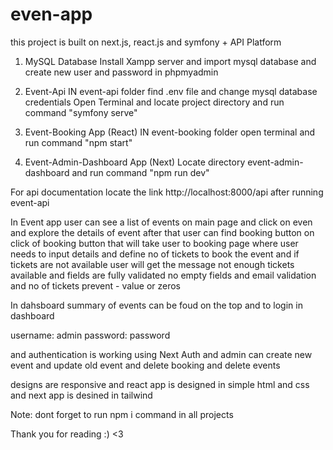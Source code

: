 # even-app
this project is built on next.js, react.js and symfony + API Platform

1. MySQL Database 
   Install Xampp server and import mysql database and create new user and password in phpmyadmin

2. Event-Api
   IN event-api folder find .env file and change mysql database credentials 
   Open Terminal and locate project directory and run command "symfony serve"

3. Event-Booking App (React)
   IN event-booking folder open terminal and run command "npm start"

4. Event-Admin-Dashboard App (Next)
   Locate directory event-admin-dashboard and run command "npm run dev"

For api documentation locate the link http://localhost:8000/api after running event-api

In Event app user can see a list of events on main page and click on even and explore the details of event
after that user can find booking button on click of booking button that will take user to booking page where
user needs to input details and define no of tickets to book the event and if tickets are not available user 
will get the message not enough tickets available and fields are fully validated no empty fields and email 
validation and no of tickets prevent - value or zeros

In dahsboard summary of events can be foud on the top and to login in dashboard

username: admin
password: password

and authentication is working using Next Auth and admin can create new event and update old event and delete booking and delete events 

designs are responsive and react app is designed in simple html and css and next app is desined in tailwind

Note: dont forget to run npm i command in all projects

Thank you for reading :) <3
